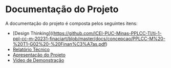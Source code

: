 # Documentação do Projeto

A documentação do projeto é composta pelos seguintes itens: 
 - [Design Thinking]((https://github.com/ICEI-PUC-Minas-PPLCC-TI/ti-1-ppl-cc-m-20231-finaciart/blob/master/docs/concepcao/PPLCC-M%20-%20T1-G02%20-%20Finan%C3%A7as.pdf)
 - [Relatório Técnico](relatorio/Relatorio%20Tecnico%20-%20TEMPLATE.md)
 - [Apresentação do Projeto](apresentacao/apresentacao%20-%20TEMPLATE.pptx)
 - [Vídeo de Demonstração](https://youtube.com)

